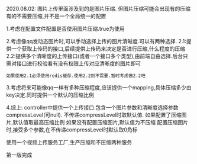 2020.08.02:
图片上传里面涉及到的是图片压缩.
但图片压缩可能会出现有的压缩有的不需要压缩,并不是一个全局统一的配置

1.考虑在配置文件配置是否使用图片压缩.true为使用
    
2.考虑像qq发动态图片时,可以手动选择上传的图片清晰度.可以有两种选择.
    2.1:提供一个获取上传码的接口,后续提供上传码来决定是否进行压缩,什么程度的压缩
    2.2:提供多个清晰度的上传接口(或者一个接口多个类型),由前端自由选择.后台只需对接口进行校验看有没有权限上传对应清晰度的图片即可
    
    如果使用2.1必须使用redis缓存.使用2.2则不需要.暂时考虑做2.2吧
 
3.考虑将来可能像qq一样有多种压缩程度,应该提供一个mapping,具体压缩多少由key决定.同时提供一个默认的压缩比例

4.综上:
controller中提供一个上传接口.包含一个图片参数和清晰度选择参数compressLevel(可null).
不传递compressLevel时取默认值.
如果配置了压缩图片,默认值取最高压缩比例
如果没有配置压缩图片,默认值为不压缩
配置压缩图片时,接受多个参数,在不传递compressLevel时默认取0角标

使用一个视频上传服务工厂,生产压缩和不压缩两种服务

第一版完成